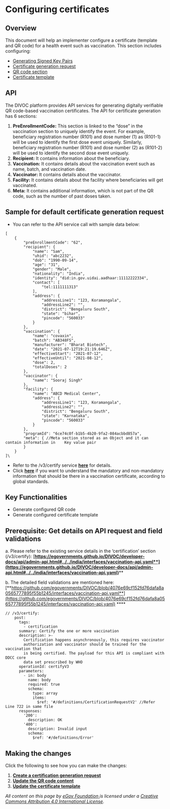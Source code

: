# Configuring certificates

## Overview

This document will help an implementer configure a certificate (template and QR code) for a health event such as vaccination. This section includes configuring:

* [Generating Signed Key Pairs](../../divocs-certification-and-verification-component/configuring-certificates/generating-signed-key-pairs.md)
* [Certificate generation request](../../divocs-certification-and-verification-component/configuring-certificates/create-a-certification-generation-request.md)&#x20;
* [QR code section](../../divocs-certification-and-verification-component/configuring-certificates/configure-the-qr-code-content.md)&#x20;
* [Certificate template](../../divocs-certification-and-verification-component/configuring-certificates/configure-the-certificate-template.md)

## API&#x20;

The DIVOC platform provides API services for generating digitally verifiable QR code-based vaccination certificates. The API for certificate generation has 6 sections:

1. **PreEnrollmentCode:** This section is linked to the “dose” in the vaccination section to uniquely identify the event. For example, beneficiary registration number (R101) and dose number (1) as (R101-1) will be used to identify the first dose event uniquely. Similarly, beneficiary registration number (R101) and dose number (2) as (R101-2) will be used to identify the second dose event uniquely.
2. **Recipient:** It contains information about the beneficiary.
3. **Vaccination:** It contains details about the vaccination event such as name, batch, and vaccination date.
4. **Vaccinator:** It contains details about the vaccinator.
5. **Facility:** It contains details about the facility where beneficiaries will get vaccinated.
6. **Meta:** It contains additional information, which is not part of the QR code, such as the number of past doses taken.&#x20;

## Sample for default certificate generation request

* You can refer to the API service call with sample data below:

```
[
    {
        "preEnrollmentCode": "62",
        "recipient": {
            "name": "Sam",
            "uhid": "abc2232",
            "dob": "1990-09-14",
            "age": "31",
            "gender": "Male",
            "nationality": "India",
            "identity": "did:in.gov.uidai.aadhaar:11112222334",
            "contact": [
                "tel:1111111313"
            ],
            "address": {
                "addressLine1": "123, Koramangala",
                "addressLine2": "",
                "district": "Bengaluru South",
                "state": "bihar",
                "pincode": "560033"
            }
        },
        "vaccination": {
            "name": "covaxin",
            "batch": "AB348FS",
            "manufacturer": "Bharat Biotech",
            "date": "2021-07-12T19:21:19.646Z",
            "effectiveStart": "2021-07-12",
            "effectiveUntil": "2021-08-12",
            "dose": 2,
            "totalDoses": 2
        },
        "vaccinator": {
            "name": "Sooraj Singh"
        },
        "facility": {
            "name": "ABCD Medical Center",
            "address": {
                "addressLine1": "123, Koramangala",
                "addressLine2": "",
                "district": "Bengaluru South",
                "state": "Karnataka",
                "pincode": "560033"
            }
        },
        "programId": "6ce74c0f-b1b5-4b20-9fa2-084acbbd857a",
        "meta": { //Meta section stored as an Object and it can contain information in    Key value pair
        }
    }
]\
```

* Refer to the /v3/certify service [**here**](https://raw.githubusercontent.com/egovernments/DIVOC/india/interfaces/vaccination-api.yaml) for details.&#x20;
* Click [**here**](../../../divocs-verifiable-certificate-features/what-information-goes-into-a-qr-code.md) if you want to understand the mandatory and non-mandatory information that should be there in a vaccination certificate, according to global standards.

## Key Functionalities&#x20;

* Generate configured QR code&#x20;
* Generate configured certificate template

## Prerequisite: Get details on API request and field validations

a. Please refer to the existing service details in the ‘certification’ section (/v3/certify): [**https://egovernments.github.io/DIVOC/developer-docs/api/admin-api.html#../../india/interfaces/vaccination-api.yaml**](https://egovernments.github.io/DIVOC/developer-docs/api/admin-api.html#../../india/interfaces/vaccination-api.yaml)****

b. The detailed field validations are mentioned here: [**https://github.com/egovernments/DIVOC/blob/4076e69cf152fd76dafa8a0565777895f55b1245/interfaces/vaccination-api.yaml**](https://github.com/egovernments/DIVOC/blob/4076e69cf152fd76dafa8a0565777895f55b1245/interfaces/vaccination-api.yaml) ****&#x20;

```
// /v3/certify:
    post:
      tags:
        - certification
      summary: Certify the one or more vaccination
      description: >-
        Certification happens asynchronously, this requires vaccinator
        authorization and vaccinator should be trained for the vaccination that
        is being certified. The payload for this API is compliant with DDCC core
        data set prescribed by WHO
      operationId: certifyV3
      parameters:
        - in: body
          name: body
          required: true
          schema:
            type: array
            items:
              $ref: '#/definitions/CertificationRequestV2' //Refer Line 722 in same file 
      responses:
        '200':
          description: OK
        '400':
          description: Invalid input
          schema:
            $ref: '#/definitions/Error'
```

## Making the changes

Click the following to see how you can make the changes:

1. ****[**Create a certification generation request**](../../divocs-certification-and-verification-component/configuring-certificates/create-a-certification-generation-request.md)****
2. ****[**Update the QR code content**](../../divocs-certification-and-verification-component/configuring-certificates/configure-the-qr-code-content.md)****
3. ****[**Update the certificate template**](../../divocs-certification-and-verification-component/configuring-certificates/configure-the-certificate-template.md)****



_All content on this page by_ [_eGov Foundation_ ](https://egov.org.in/)_is licensed under a_ [_Creative Commons Attribution 4.0 International License_](http://creativecommons.org/licenses/by/4.0/)_._
